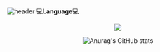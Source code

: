 ![header](https://capsule-render.vercel.app/api?height=300&text=Welcome&&fontSize=80&&animation=fadeIn&&type=waving&color=gradient&section=header&desc=Kkubuck's_github&fontAlignY=40)
  :computer:**Language**:computer:

<div align="center">
  <img src="https://img.shields.io/badge/Python-3776AB?style=for-the-badge&logo=Python&logoColor=white"> 

  ![Anurag's GitHub stats](https://github-readme-stats.vercel.app/api?username=Kkubuck&theme=vue&&show_icons=true)

</div>
